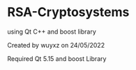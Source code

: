 # RSA-Cryptosystems

using Qt C++ and boost library

Created by wuyxz on 24/05/2022

Required Qt 5.15 and boost Library

